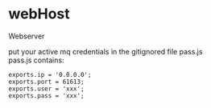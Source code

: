 # webHost
Webserver

put your active mq credentials in the gitignored file pass.js
<br />
pass.js contains: <br />
```
exports.ip = '0.0.0.0';  
exports.port = 61613;   
exports.user = 'xxx';  
exports.pass = 'xxx';  
```

